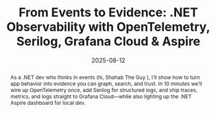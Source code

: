 ---
date: 2025-08-12
title: "From Events to Evidence: .NET Observability with OpenTelemetry, Serilog, Grafana Cloud & Aspire"
speakers:
  - Shahab Ganji
InPersonLink: https://www.meetup.com/dotnet-austria/events/310018713/
RemoteLink: https://www.meetup.com/dotnet-austria/events/310017849/
RecordingLink: "https://www.youtube.com/live/ZC5hfjyiFGY?si=_R8Xy664lHb_6PUG&t=364"
Registrations: 50
Participants: 25
Viewers: 40
abstract: |
    As a .NET dev who thinks in events (hi, Shahab The Guy ), I’ll show how to turn app behavior into evidence you can graph, search, and trust. In 10 minutes we’ll wire up OpenTelemetry once, add Serilog for structured logs, and ship traces, metrics, and logs straight to Grafana Cloud—while also lighting up the .NET Aspire dashboard for local dev.
public: true
---